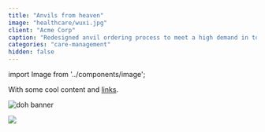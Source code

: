```yaml
---
title: "Anvils from heaven"
image: "healthcare/wuxi.jpg"
client: "Acme Corp"
caption: "Redesigned anvil ordering process to meet a high demand in toon town."
categories: "care-management"
hidden: false
---
```


import Image from '../components/image';

With some cool content and [links](https://www.google.com).

![doh banner](features/determinants-of-health/feature_banner.jpg)

<Image src="features/determinants-of-health/feature_banner.jpg"></Image>
